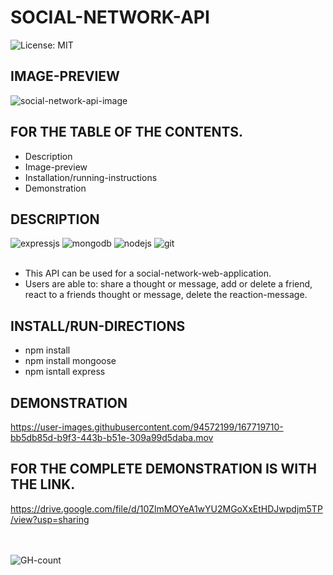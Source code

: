# SOCIAL-NETWORK-API
![License: MIT](https://img.shields.io/badge/License-MIT-yellow.svg)

## IMAGE-PREVIEW
![social-network-api-image](https://user-images.githubusercontent.com/94572199/167719071-27b8fc37-293f-497d-a620-721fff74cf25.png)

## FOR THE TABLE OF THE CONTENTS.
* Description
* Image-preview
* Installation/running-instructions
* Demonstration

## DESCRIPTION

<div>
  <img src="https://img.shields.io/badge/Express.js-000000?style=for-the-badge&logo=express&logoColor=white" alt="expressjs"/>
  <img src="https://img.shields.io/badge/MongoDB-4EA94B?style=for-the-badge&logo=mongodb&logoColor=white" alt="mongodb"/>
  <img src="https://img.shields.io/badge/Node.js-339933?style=for-the-badge&logo=nodedotjs&logoColor=white" alt="nodejs"/>
  <img src="https://img.shields.io/badge/GIT-E44C30?style=for-the-badge&logo=git&logoColor=white" alt="git"/>
  <br/>
  <br/>
</div>

* This API can be used for a social-network-web-application.
* Users are able to: share a thought or message, add or delete a friend, react to a friends thought or message, delete the reaction-message.

## INSTALL/RUN-DIRECTIONS
* npm install
* npm install mongoose
* npm isntall express

## DEMONSTRATION
https://user-images.githubusercontent.com/94572199/167719710-bb5db85d-b9f3-443b-b51e-309a99d5daba.mov

## FOR THE COMPLETE DEMONSTRATION IS WITH THE LINK.
https://drive.google.com/file/d/10ZlmMOYeA1wYU2MGoXxEtHDJwpdjm5TP/view?usp=sharing

<div id="badges">
  <br/>
  <br/>
  <img src="https://hits.seeyoufarm.com/api/count/incr/badge.svg?url=https%3A%2F%2Fgithub.com%2F{username}1212%2Fhit-counter" alt="GH-count"/>
  </div>
